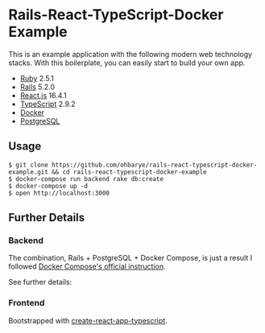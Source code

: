 # Rails-React-TypeScript-Docker Example

This is an example application with the following modern web technology stacks. With this boilerplate, you can easily start to build your own app.

- [Ruby](https://www.ruby-lang.org/en/) 2.5.1
- [Rails](https://rubyonrails.org/) 5.2.0
- [React.js](https://reactjs.org/) 16.4.1
- [TypeScript](https://www.typescriptlang.org/) 2.9.2
- [Docker](https://docs.docker.com/)
- [PostgreSQL](https://www.postgresql.org/)

## Usage

```shell
$ git clone https://github.com/ohbarye/rails-react-typescript-docker-example.git && cd rails-react-typescript-docker-example
$ docker-compose run backend rake db:create
$ docker-compose up -d
$ open http://localhost:3000
```

## Further Details

### Backend

The combination, Rails + PostgreSQL + Docker Compose, is just a result I followed [Docker Compose's official instruction](https://docs.docker.com/compose/rails/).

See further details:

### Frontend

Bootstrapped with [create-react-app-typescript](https://github.com/wmonk/create-react-app-typescript).
